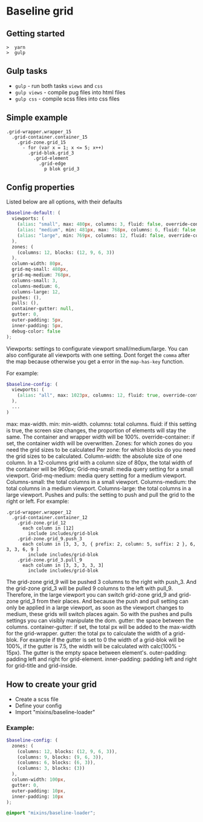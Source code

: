 # Baseline grid

## Getting started

```
>  yarn
>  gulp
```

## Gulp tasks

* `gulp` - run both tasks `views` and `css`
* `gulp views` - compile pug files into html files
* `gulp css` - compile scss files into css files

## Simple example

```pug
.grid-wrapper.wrapper_15
  .grid-container.container_15
    .grid-zone.grid_15
      - for (var x = 1; x <= 5; x++)
        .grid-blok.grid_3
          .grid-element
            .grid-edge
              p blok grid_3
```

## Config properties

Listed below are all options, with their defaults

```scss
$baseline-default: (
  viewports: (
    (alias: "small", max: 480px, columns: 3, fluid: false, override-container: 0px),
    (alias: "medium", min: 481px, max: 768px, columns: 6, fluid: false, override-container: 0px),
    (alias: "large", min: 769px, columns: 12, fluid: false, override-container: 0px)
  ),
  zones: (
    (columns: 12, blocks: (12, 9, 6, 3))
  ),
  column-width: 80px,
  grid-mq-small: 480px,
  grid-mq-medium: 768px,
  columns-small: 3,
  columns-medium: 6,
  columns-large: 12,
  pushes: (),
  pulls: (),
  container-gutter: null,
  gutter: 0,
  outer-padding: 5px,
  inner-padding: 5px,
  debug-color: false
);

```
Viewports: settings to configurate viewport small/medium/large.
You can also configurate all viewports with one setting.
Dont forget the `comma` after the map because otherwise you get a error in the `map-has-key` function.

For example:
```scss
$baseline-config: (
  viewports: (
    (alias: "all", max: 1023px, columns: 12, fluid: true, override-container: 0px),
  ),
  ...
)
```

max: max-width.
min: min-width.
columns: total columns.
fluid: if this setting is true, the screen size changes, the proportion of elements will stay the same. The container and wrapper width will be 100%.
override-container: if set, the container width will be overwritten.
Zones: for which zones do you need the grid sizes to be calculated
Per zone: for which blocks do you need the grid sizes to be calculated.
Column-width: the absolute size of one column. In a 12-columns grid with a column size of 80px, the total width of the container will be 960px;
Grid-mq-small: media query setting for a small viewport.
Grid-mq-medium: media query setting for a medium viewport.
Columns-small: the total columns in a small viewport.
Columns-medium: the total columns in a medium viewport.
Columns-large: the total columns in a large viewport.
Pushes and pulls: the setting to push and pull the grid to the right or left. For example:
```pug
.grid-wrapper.wrapper_12
  .grid-container.container_12
    .grid-zone.grid_12
      each column in [12]
        include includes/grid-blok
    .grid-zone.grid_9.push_3
      each column in [3, 3, 3, { prefix: 2, column: 5, suffix: 2 }, 6, 3, 3, 6, 9 ]
        include includes/grid-blok
    .grid-zone.grid_3.pull_9
      each column in [3, 3, 3, 3, 3]
        include includes/grid-blok
```
The grid-zone grid_9 will be pushed 3 columns to the right with push_3. And the grid-zone grid_3 will be pulled 9 columns to the left with pull_9. Therefore, in the large viewport you can switch grid-zone grid_9 and grid-zone grid_3 from their places. And because the push and pull setting can only be applied in a large viewport, as soon as the viewport changes to medium, these grids will switch places again. So with the pushes and pulls settings you can visibly manipulate the dom.
gutter: the space between the columns.
container-gutter: if set, the total px will be added to the max-width for the grid-wrapper.
gutter: the total px to calculate the width of a grid-blok. For example if the gutter is set to 0 the width of a grid-blok will be 100%, if the gutter is 7.5, the width will be calculated with calc(100% - 15px). The gutter is the empty space between element's.
outer-padding: padding left and right for grid-element.
inner-padding: padding left and right for grid-title and grid-inside.

## How to create your grid

* Create a scss file
* Define your config
* Import "mixins/baseline-loader"

### Example:

```scss
$baseline-config: (
  zones: (
    (columns: 12, blocks: (12, 9, 6, 3)),
    (columns: 9, blocks: (9, 6, 3)),
    (columns: 6, blocks: (6, 3)),
    (columns: 3, blocks: (3))
  ),
  column-width: 100px,
  gutter: 0,
  outer-padding: 10px,
  inner-padding: 10px
);

@import "mixins/baseline-loader";
```
